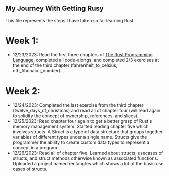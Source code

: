 ## My Journey With Getting Rusy
This file represents the steps I have taken so far learning Rust.

# Week 1:
- 12/23/2023: Read the first three chapters of [The Rust Programming Language](https://doc.rust-lang.org/stable/book/), completed all code-alongs, and completed 2/3 exercises at the end of the third chapter (fahrenheit_to_celsius, nth_fibonacci_number).

# Week 2:
- 12/24/2023: Completed the last exercise from the third chapter (twelve_days_of_christmas) and read all of chapter four (will read again to solidify the concept of ownership, references, and slices).
- 12/25/2023: Read chapter four again to get a better grasp of Rust's memory management system. Started reading chapter five which involves structs. A Struct is a type of data structure that groups together variables of different types under a single name. Structs give the programmer the ability to create custom data types to represent a concept in a program.
- 12/26/2023: Read all of chapter five. Learned about structs, usecases of structs, and struct methods otherwise known as associated functions. Uploaded a project named rectangles which shows a lot of the basic use cases of structs.
